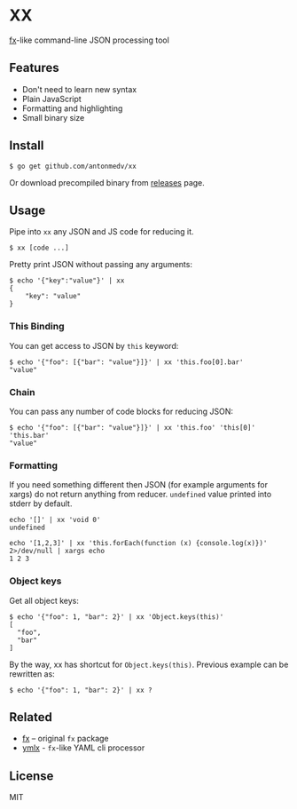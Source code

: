 # XX
 
[fx](https://github.com/antonmedv/fx)-like command-line JSON processing tool 

## Features

* Don't need to learn new syntax
* Plain JavaScript
* Formatting and highlighting
* Small binary size

## Install

```
$ go get github.com/antonmedv/xx
```

Or download precompiled binary from [releases](https://github.com/antonmedv/xx/releases) page.

## Usage

Pipe into `xx` any JSON and JS code for reducing it.

```
$ xx [code ...]
```

Pretty print JSON without passing any arguments:
```
$ echo '{"key":"value"}' | xx
{
    "key": "value"
}
```

### This Binding

You can get access to JSON by `this` keyword:
```
$ echo '{"foo": [{"bar": "value"}]}' | xx 'this.foo[0].bar'
"value"
```

### Chain

You can pass any number of code blocks for reducing JSON:
```
$ echo '{"foo": [{"bar": "value"}]}' | xx 'this.foo' 'this[0]' 'this.bar'
"value"
```

### Formatting

If you need something different then JSON (for example arguments for xargs) do not return anything from reducer.
`undefined` value printed into stderr by default.
```
echo '[]' | xx 'void 0'
undefined
```

```
echo '[1,2,3]' | xx 'this.forEach(function (x) {console.log(x)})' 2>/dev/null | xargs echo
1 2 3
```

### Object keys

Get all object keys:
```
$ echo '{"foo": 1, "bar": 2}' | xx 'Object.keys(this)'
[
  "foo",
  "bar"
]
```

By the way, xx has shortcut for `Object.keys(this)`. Previous example can be rewritten as:

```
$ echo '{"foo": 1, "bar": 2}' | xx ?
``` 

## Related

* [fx](https://github.com/antonmedv/fx) – original `fx` package
* [ymlx](https://github.com/matthewadams/ymlx) - `fx`-like YAML cli processor

## License

MIT